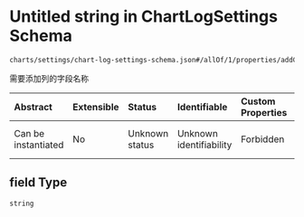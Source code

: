 # Untitled string in ChartLogSettings Schema

```txt
charts/settings/chart-log-settings-schema.json#/allOf/1/properties/addColumns/items/properties/field
```

需要添加列的字段名称

| Abstract            | Extensible | Status         | Identifiable            | Custom Properties | Additional Properties | Access Restrictions | Defined In                                                                                                       |
| :------------------ | :--------- | :------------- | :---------------------- | :---------------- | :-------------------- | :------------------ | :--------------------------------------------------------------------------------------------------------------- |
| Can be instantiated | No         | Unknown status | Unknown identifiability | Forbidden         | Allowed               | none                | [chart-log-settings-schema.json\*](../out/charts/settings/chart-log-settings-schema.json "open original schema") |

## field Type

`string`
